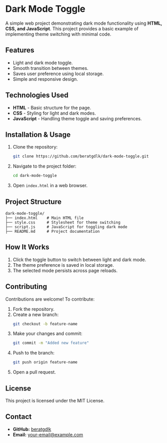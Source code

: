 # Dark Mode Toggle

A simple web project demonstrating dark mode functionality using **HTML, CSS, and JavaScript**. This project provides a basic example of implementing theme switching with minimal code.

## Features

- Light and dark mode toggle.
- Smooth transition between themes.
- Saves user preference using local storage.
- Simple and responsive design.

## Technologies Used

- **HTML** - Basic structure for the page.
- **CSS** - Styling for light and dark modes.
- **JavaScript** - Handling theme toggle and saving preferences.

## Installation & Usage

1. Clone the repository:
   ```bash
   git clone https://github.com/beratgdlk/dark-mode-toggle.git
   ```

2. Navigate to the project folder:
   ```bash
   cd dark-mode-toggle
   ```

3. Open `index.html` in a web browser.

## Project Structure

```
dark-mode-toggle/
├── index.html    # Main HTML file
├── style.css     # Stylesheet for theme switching
├── script.js     # JavaScript for toggling dark mode
├── README.md     # Project documentation
```

## How It Works

1. Click the toggle button to switch between light and dark mode.
2. The theme preference is saved in local storage.
3. The selected mode persists across page reloads.

## Contributing

Contributions are welcome! To contribute:

1. Fork the repository.
2. Create a new branch:
   ```bash
   git checkout -b feature-name
   ```
3. Make your changes and commit:
   ```bash
   git commit -m "Added new feature"
   ```
4. Push to the branch:
   ```bash
   git push origin feature-name
   ```
5. Open a pull request.

## License

This project is licensed under the MIT License.

## Contact

- **GitHub:** [beratgdlk](https://github.com/beratgdlk)
- **Email:** your-email@example.com
